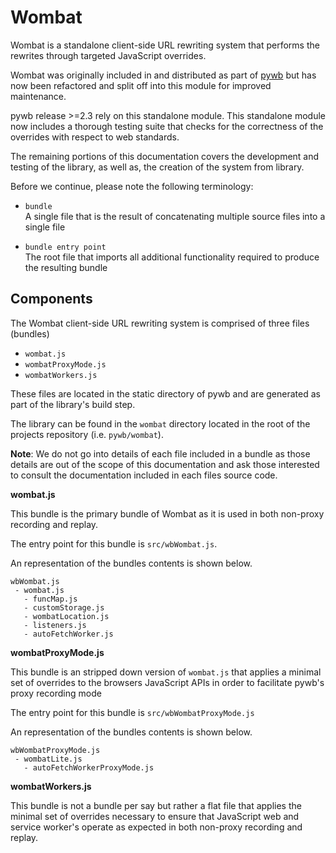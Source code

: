 # Wombat

Wombat is a standalone client-side URL rewriting system that performs the
rewrites through targeted JavaScript overrides.

Wombat was originally included in and distributed as part of [pywb](https://github.com/webrecorder/pywb)
but has now been refactored and split off into this module for improved maintenance.

pywb release >=2.3 rely on this standalone module. This standalone
module now includes a thorough testing suite that checks for the correctness of
the overrides with respect to web standards.

The remaining portions of this documentation covers the development and
testing of the library, as well as, the
creation of the system from library.

Before we continue, please note the following terminology:

  - `bundle`  
    A single file that is the result of concatenating multiple source
    files into a single file

  - `bundle entry point`  
    The root file that imports all additional functionality required to
    produce the resulting bundle

## Components

The Wombat client-side URL rewriting system is comprised of three files
(bundles)

  - `wombat.js`
  - `wombatProxyMode.js`
  - `wombatWorkers.js`

These files are located in the static directory of pywb and are
generated as part of the library's build step.

The library can be found in the `wombat` directory located in the root
of the projects repository (i.e. `pywb/wombat`).

**Note**: We do not go into details of each file included in a bundle as
those details are out of the scope of this documentation and ask those
interested to consult the documentation included in each files source
code.

**wombat.js**

This bundle is the primary bundle of Wombat as it is used in both
non-proxy recording and replay.

The entry point for this bundle is
`src/wbWombat.js`.

An representation of the bundles contents is shown below.

    wbWombat.js
     - wombat.js
       - funcMap.js
       - customStorage.js
       - wombatLocation.js
       - listeners.js
       - autoFetchWorker.js

**wombatProxyMode.js**

This bundle is an stripped down version of
`wombat.js` that applies a minimal set of
overrides to the browsers JavaScript APIs in order to facilitate pywb's
proxy recording mode

The entry point for this bundle is
`src/wbWombatProxyMode.js`

An representation of the bundles contents is shown below.

    wbWombatProxyMode.js
     - wombatLite.js
       - autoFetchWorkerProxyMode.js

**wombatWorkers.js**

This bundle is not a bundle per say but rather a flat file that applies
the minimal set of overrides necessary to ensure that JavaScript web and
service worker's operate as expected in both non-proxy recording and
replay.




